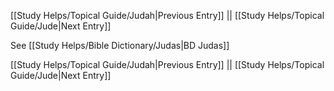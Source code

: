 [[Study Helps/Topical Guide/Judah|Previous Entry]]  ||  [[Study Helps/Topical Guide/Jude|Next Entry]]

 See [[Study Helps/Bible Dictionary/Judas|BD Judas]]

[[Study Helps/Topical Guide/Judah|Previous Entry]]  ||  [[Study Helps/Topical Guide/Jude|Next Entry]]